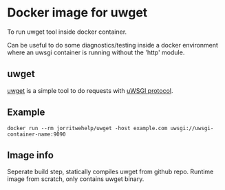# Docker image for uwget

To run uwget tool inside docker container.

Can be useful to do some diagnostics/testing inside a docker environment where an uwsgi container is running without the 'http' module.

## uwget
[uwget](https://github.com/m-messiah/uwget) is a simple tool to do requests with [uWSGI protocol](https://uwsgi-docs.readthedocs.io/en/latest/Protocol.html).

## Example

```console
docker run --rm jorritwehelp/uwget -host example.com uwsgi://uwsgi-container-name:9090
```

## Image info
Seperate build step, statically compiles uwget from github repo.
Runtime image from scratch, only contains uwget binary.
